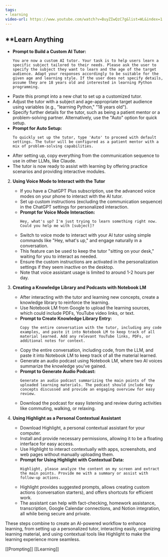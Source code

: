 ```yaml
---
tags:
- learning
video-url: https://www.youtube.com/watch?v=BuyZIwQzC7g&list=WL&index=1
---
```

## **Learn Anything

   - **Prompt to Build a Custom AI Tutor:**
     ```
     You are now a custom AI tutor. Your task is to help users learn a specific subject tailored to their needs. Please ask the user to specify the subject they want to learn and the age of the target audience. Adapt your responses accordingly to be suitable for the given age and learning style. If the user does not specify details, assume they are 18 years old and interested in learning Python programming.
     ```
   - Paste this prompt into a new chat to set up a customized tutor.
   - Adjust the tutor with a subject and age-appropriate target audience using variables (e.g., "learning Python," "18 years old").
   - Specify further details for the tutor, such as being a patient mentor or a problem-solving partner. Alternatively, use the "Auto" option for quick setup.
   - **Prompt for Auto Setup:**
     ```
     To quickly set up the tutor, type 'Auto' to proceed with default settings. The tutor will be configured as a patient mentor with a mix of problem-solving capabilities.
     ```
   - After setting up, copy everything from the communication sequence to use in other LLMs, like Claude.
   - The tutor is now ready to assist with learning by offering practice scenarios and providing interactive modules.

2. **Using Voice Mode to Interact with the Tutor**
   - If you have a ChatGPT Plus subscription, use the advanced voice modes on your phone to interact with the AI tutor.
   - Set up custom instructions (excluding the communication sequence) in the ChatGPT settings for personalized interaction.
   - **Prompt for Voice Mode Interaction:**
     ```
     Hey, what's up? I'm just trying to learn something right now. Could you help me with [subject]?
     ```
   - Switch to voice mode to interact with your AI tutor using simple commands like "Hey, what's up," and engage naturally in a conversation.
   - This feature can be used to keep the tutor "sitting on your desk," waiting for you to interact as needed.
   - Ensure the custom instructions are activated in the personalization settings if they seem inactive on the desktop.
   - Note that voice assistant usage is limited to around 1-2 hours per day.

3. **Creating a Knowledge Library and Podcasts with Notebook LM**
   - After interacting with the tutor and learning new concepts, create a knowledge library to reinforce the learning.
   - Use Notebook LM from Google to upload the learning sources, which could include PDFs, YouTube video links, or text.
   - **Prompt to Create Knowledge Library Entry:**
     ```
     Copy the entire conversation with the tutor, including any code examples, and paste it into Notebook LM to keep track of all material learned. Add any relevant YouTube links, PDFs, or additional notes for context.
     ```
   - Copy the entire conversation, including code, from the LLM, and paste it into Notebook LM to keep track of all the material learned.
   - Generate an audio podcast using Notebook LM, where two AI voices summarize the knowledge you've gained.
   - **Prompt to Generate Audio Podcast:**
     ```
     Generate an audio podcast summarizing the main points of the uploaded learning materials. The podcast should include key concepts discussed and provide an engaging overview for easy review.
     ```
   - Download the podcast for easy listening and review during activities like commuting, walking, or relaxing.

4. **Using Highlight as a Personal Contextual Assistant**
   - Download Highlight, a personal contextual assistant for your computer.
   - Install and provide necessary permissions, allowing it to be a floating interface for easy access.
   - Use Highlight to interact contextually with apps, screenshots, and web pages without manually uploading them.
   - **Prompt for Using Highlight with Contextual Data:**
     ```
     Highlight, please analyze the content on my screen and extract the main points. Provide me with a summary or assist with follow-up actions.
     ```
   - Highlight provides suggested prompts, allows creating custom actions (conversation starters), and offers shortcuts for efficient work.
   - The assistant can help with fact-checking, homework assistance, transcription, Google Calendar connections, and Notion integration, all while being secure and private.

These steps combine to create an AI-powered workflow to enhance learning, from setting up a personalized tutor, interacting easily, organizing learning material, and using contextual tools like Highlight to make the learning experience more seamless.

 [[Prompting]] [[Learning]] 